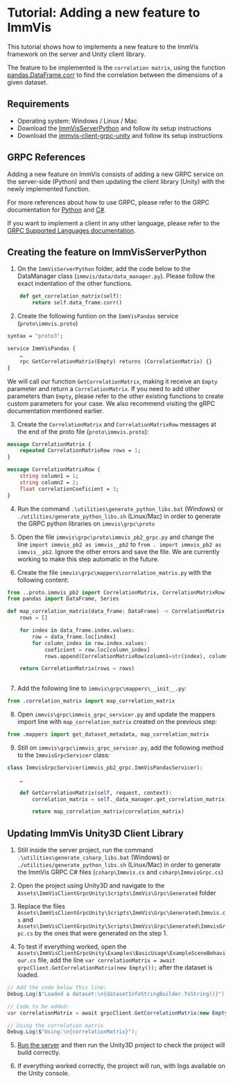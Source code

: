 # Tutorial:  Adding a new feature to ImmVis

This tutorial shows how to implements a new feature to the ImmVis framework on the server and Unity client library.

The feature to be implemented is the `correlation matrix`, using the function [pandas.DataFrame.corr](https://pandas.pydata.org/pandas-docs/stable/reference/api/pandas.DataFrame.corr.html) to find the correlation between the dimensions of a given dataset.

## Requirements

- Operating system: Windows / Linux / Mac
- Download the [ImmVisServerPython](https://github.com/imdavi/ImmVisServerPython) and follow its setup instructions
- Download the [immvis-client-grpc-unity](https://github.com/imdavi/immvis-client-grpc-unity) and follow its setup instructions

## GRPC References

Adding a new feature on ImmVis consists of adding a new GRPC service on the server-side (Python) and then updating the client library (Unity) with the newly implemented function.

For more references about how to use GRPC, please refer to the GRPC documentation for [Python](https://grpc.io/docs/languages/python/basics/) and [C#](https://grpc.io/docs/languages/csharp/basics/).

If you want to implement a client in any other language, please refer to the [GRPC Supported Languages documentation](https://grpc.io/docs/languages/).

## Creating the feature on ImmVisServerPython

1. On the `ImmVisServerPython` folder, add the code below to the DataManager class (`immvis/data/data_manager.py`). Please follow the exact indentation of the other functions.

```python
    def get_correlation_matrix(self):
        return self.data_frame.corr()
```

2. Create the following funtion on the `ImmVisPandas` service (`proto\immvis.proto`)
```proto
syntax = "proto3";

service ImmVisPandas {
    …
    rpc GetCorrelationMatrix(Empty) returns (CorrelationMatrix) {}
}
```

We will call our function `GetCorrelationMatrix`,  making it receive an `Empty` parameter and return a `CorrelationMatrix`. If you need to add other parameters than `Empty`, please refer to the other existing functions to create custom parameters for your case. We also recommend visiting the gRPC documentation mentioned earlier.

3. Create the `CorrelationMatrix` and `CorrelationMatrixRow` messages at the end of the proto file (`proto\immvis.proto`):
```proto
message CorrelationMatrix {
    repeated CorrelationMatrixRow rows = 1;
}

message CorrelationMatrixRow {
    string column1 = 1;
    string column2 = 2;
    float correlationCoeficient = 3;
}
```

4. Run the command `.\utilities\generate_python_libs.bat` (Windows) or `./utilities/generate_python_libs.sh` (Linux/Mac) in order to generate the GRPC python libraries on `immvis\grpc\proto`

5. Open the file `immvis\grpc\proto\immvis_pb2_grpc.py` and change the line `import immvis_pb2 as immvis__pb2` to `from . import immvis_pb2 as immvis__pb2`. Ignore the other errors and save the file. We are currently working to make this step automatic in the future.

6. Create the file `immvis\grpc\mappers\correlation_matrix.py` with the following content:
```Python
from ..proto.immvis_pb2 import CorrelationMatrix, CorrelationMatrixRow
from pandas import DataFrame, Series

def map_correlation_matrix(data_frame: DataFrame) -> CorrelationMatrix:
    rows = []

    for index in data_frame.index.values:
        row = data_frame.loc[index]
        for column_index in row.index.values:
            coeficient = row.loc[column_index]
            rows.append(CorrelationMatrixRow(column1=str(index), column2=str(column_index), correlationCoeficient=coeficient))

    return CorrelationMatrix(rows = rows)
    
```
7. Add the following line to `immvis\grpc\mappers\__init__.py`:
```python
from .correlation_matrix import map_correlation_matrix
```

8. Open `immvis\grpc\immvis_grpc_servicer.py` and update the mappers import line with `map_correlation_matrix` created on the previous step:
```python
from .mappers import get_dataset_metadata, map_correlation_matrix
```

9. Still on `immvis\grpc\immvis_grpc_servicer.py`, add the following method to the `ImmvisGrpcServicer` class:
```python
class ImmvisGrpcServicer(immvis_pb2_grpc.ImmVisPandasServicer):

    …

    def GetCorrelationMatrix(self, request, context):
        correlation_matrix = self._data_manager.get_correlation_matrix()

        return map_correlation_matrix(correlation_matrix)
```

## Updating ImmVis Unity3D Client Library

1. Still inside the server project, run the command `.\utilities\generate_csharp_libs.bat` (Windows) or `./utilities/generate_python_libs.sh` (Linux/Mac) in order to generate the ImmVis GRPC C#  files (`csharp\Immvis.cs` and `csharp\ImmvisGrpc.cs`)

2. Open the project using Unity3D and navigate to the `Assets\ImmVisClientGrpcUnity\Scripts\ImmVis\Grpc\Generated` folder

3. Replace the files `Assets\ImmVisClientGrpcUnity\Scripts\ImmVis\Grpc\Generated\Immvis.cs` and `Assets\ImmVisClientGrpcUnity\Scripts\ImmVis\Grpc\Generated\ImmvisGrpc.cs` by the ones that were generated on the step 1.

4. To test if everything worked, open the `Assets\ImmVisClientGrpcUnity\Examples\BasicUsage\ExampleSceneBehaviour.cs` file, add the line `var correlationMatrix = await grpcClient.GetCorrelationMatrix(new Empty());` after the dataset is loaded.
```csharp
// Add the code below this line:
Debug.Log($"Loaded a dataset:\n{datasetInfoStringBuilder.ToString()}");

// Code to be added:
var correlationMatrix = await grpcClient.GetCorrelationMatrix(new Empty());

// Using the correlation matrix
Debug.Log($"Using:\n{correlationMatrix}");

```
5. [Run the server](https://github.com/imdavi/immvis-server-grpc#running-the-server) and then run the Unity3D project to check the project will build correctly.

6. If everything worked correctly, the project will run, with logs available on the Unity console.
